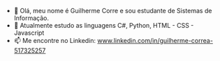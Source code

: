 - 👋 Olá, meu nome é Guilherme Corre e sou estudante de Sistemas de Informação.
- 🌱 Atualmente estudo as linguagens C#, Python, HTML - CSS - Javascript
- 📫 Me encontre no Linkedin: www.linkedin.com/in/guilherme-correa-517325257 

<!---
GuilhermeCorrea-C/GuilhermeCorrea-C is a ✨ special ✨ repository because its `README.md` (this file) appears on your GitHub profile.
You can click the Preview link to take a look at your changes.
--->
